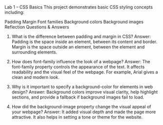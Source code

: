 Lab 1 – CSS Basics
This project demonstrates basic CSS styling concepts including:

Padding
Margin
Font families
Background colors
Background images
Reflection Questions & Answers
1. What is the difference between padding and margin in CSS?
Answer:
Padding is the space inside an element, between its content and border.
Margin is the space outside an element, between the element and surrounding elements.

2. How does font-family influence the look of a webpage?
Answer:
The font-family property controls the appearance of the text. It affects readability and the visual feel of the webpage. For example, Arial gives a clean and modern look.

3. Why is it important to specify a background-color for elements in web design?
Answer:
Background colors improve visual clarity, help highlight sections, and provide a fallback if background images fail to load.

4. How did the background-image property change the visual appeal of your webpage?
Answer:
It added visual depth and made the page more attractive. It also helps in setting a tone or theme for the website.
